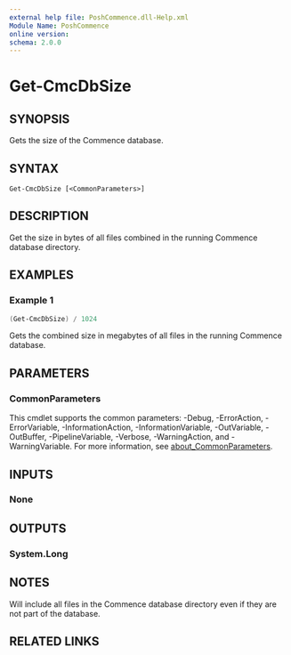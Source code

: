 ```yaml
---
external help file: PoshCommence.dll-Help.xml
Module Name: PoshCommence
online version:
schema: 2.0.0
---
```


# Get-CmcDbSize

## SYNOPSIS
Gets the size of the Commence database.

## SYNTAX

```
Get-CmcDbSize [<CommonParameters>]
```

## DESCRIPTION
Get the size in bytes of all files combined in the running Commence database directory.

## EXAMPLES

### Example 1
```powershell
(Get-CmcDbSize) / 1024
```

Gets the combined size in megabytes of all files in the running Commence database.

## PARAMETERS

### CommonParameters
This cmdlet supports the common parameters: -Debug, -ErrorAction, -ErrorVariable, -InformationAction, -InformationVariable, -OutVariable, -OutBuffer, -PipelineVariable, -Verbose, -WarningAction, and -WarningVariable. For more information, see [about_CommonParameters](http://go.microsoft.com/fwlink/?LinkID=113216).

## INPUTS

### None

## OUTPUTS

### System.Long

## NOTES
Will include all files in the Commence database directory even if they are not part of the database.

## RELATED LINKS
